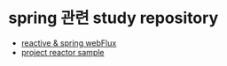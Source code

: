 # spring 관련 study repository

- [reactive & spring webFlux](reactive/readme.md)
- [project reactor sample](reactive/reactor/readme.md) 
